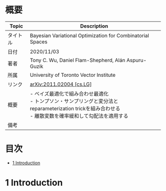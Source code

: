 # 概要

|Topic|Description|
|---|---|
|タイトル|Bayesian Variational Optimization for Combinatorial Spaces|
|日付|2020/11/03|
|著者|Tony C. Wu, Daniel Flam-Shepherd, Alán Aspuru-Guzik|
|所属|University of Toronto Vector Institute|
|リンク|[arXiv:2011.02004 [cs.LG]](https://arxiv.org/abs/2011.02004)|
|概要|- ベイズ最適化で組み合わせ最適化<br>- トンプソン・サンプリングと変分法とreparameterization trickを組み合わせる<br>- 離散変数を確率緩和して勾配法を適用する|
|備考||



# 目次
- [1 Introduction](#1-Introduction)

# 1 Introduction